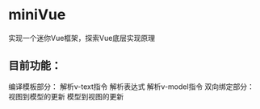 # miniVue
实现一个迷你Vue框架，探索Vue底层实现原理
## 目前功能：
编译模板部分：
   解析v-text指令
   解析表达式
   解析v-model指令
双向绑定部分：
   视图到模型的更新
   模型到视图的更新
